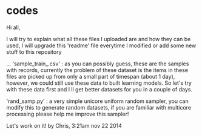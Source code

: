 codes
=====
Hi all,

I will try to explain what all these files I uploaded are and how they can be used, I will upgrade this 'readme' file everytime I modified or add some new stuff to this repository

...
'sample_train_<size>.csv' : as you can possibly guess, these are the samples with <size> records, currently the problem of these dataset is the items in these files are picked up from only a small part of timespan (about 1 day), however, we could still use these data to built learning models. So let's try with these data first and I ll get better datasets for you in a couple of days.

'rand_samp.py' : a very simple unicore uniform random sampler, you can modify this to generate random datasets, if you are familiar with multicore processing please help me improve this sampler! 

Let's work on it!
by Chris, 3:21am nov 22 2014
